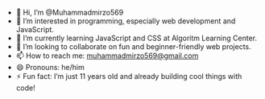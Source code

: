 - 👋 Hi, I’m @Muhammadmirzo569
- 👀 I’m interested in programming, especially web development and JavaScript.
- 🌱 I’m currently learning JavaScript and CSS at Algoritm Learning Center.
- 🤝 I’m looking to collaborate on fun and beginner-friendly web projects.
- 📫 How to reach me: muhammadmirzo569@gmail.com
- 😄 Pronouns: he/him
- ⚡ Fun fact: I’m just 11 years old and already building cool things with code!


<!---
Muhammadmirzo569/Muhammadmirzo569 is a ✨ special ✨ repository because its `README.md` (this file) appears on your GitHub profile.
You can click the Preview link to take a look at your changes.
--->
